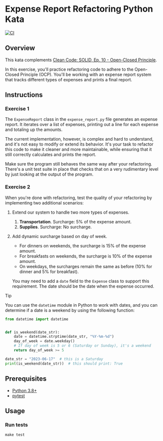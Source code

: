 # Expense Report Refactoring Python Kata

[![CI](https://github.com/Coding-Cuddles/expense-report-refactoring-python-kata/actions/workflows/main.yml/badge.svg)](https://github.com/Coding-Cuddles/expense-report-refactoring-python-kata/actions/workflows/main.yml)

## Overview

This kata complements [Clean Code: SOLID, Ep. 10 - Open-Closed Principle](https://cleancoders.com/episode/clean-code-episode-10).

In this exercise, you'll practice refactoring code to adhere to the Open-Closed
Principle (OCP). You'll be working with an expense report system that tracks
different types of expenses and prints a final report.

## Instructions

### Exercise 1

The `ExpenseReport` class in the `expense_report.py` file generates an expense
report. It iterates over a list of expenses, printing out a line for each
expense and totaling up the amounts.

The current implementation, however, is complex and hard to understand, and
it's not easy to modify or extend its behavior. It's your task to refactor this
code to make it cleaner and more maintainable, while ensuring that it still
correctly calculates and prints the report.

Make sure the program still behaves the same way after your refactoring.
There's a unit test suite in place that checks that on a very rudimentary level
by just looking at the output of the program.

### Exercise 2

When you're done with refactoring, test the quality of your refactoring by
implementing two additional scenarios:

1. Extend our system to handle two more types of expenses.

   1. **Transportation**. Surcharge: 5% of the expense amount.
   2. **Supplies**. Surcharge: No surcharge.

2. Add dynamic surcharge based on day of week.

   - For dinners on weekends, the surcharge is 15% of the expense amount.
   - For breakfasts on weekends, the surcharge is 10% of the expense amount.
   - On weekdays, the surcharges remain the same as before (10% for dinner
     and 5% for breakfast).

   You may need to add a `date` field to the `Expense` class to support this
   requirement. The date should be the date when the expense occurred.

> [!TIP]
>
> You can use the `datetime` module in Python to work with dates, and you
> can determine if a date is a weekend by using the following function:
>
> ```python
> from datetime import datetime
>
>
> def is_weekend(date_str):
>     date = datetime.strptime(date_str, "%Y-%m-%d")
>     day_of_week = date.weekday()
>     # If day of week is 5 or 6 (Saturday or Sunday), it's a weekend
>     return day_of_week >= 5
>
> date_str = "2023-06-17"  # this is a Saturday
> print(is_weekend(date_str))  # this should print: True
> ```

## Prerequisites

- [Python 3.8+](https://www.python.org/)
- [pytest](https://pytest.org)

## Usage

### Run tests

```console
make test
```
